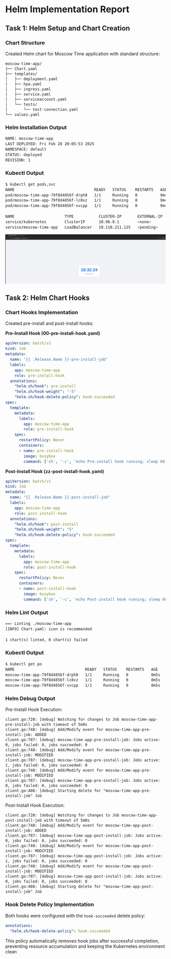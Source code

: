 # Helm Implementation Report

## Task 1: Helm Setup and Chart Creation

### Chart Structure
Created Helm chart for Moscow Time application with standard structure:

```
moscow-time-app/
├── Chart.yaml
├── templates/
│   ├── deployment.yaml
│   ├── hpa.yaml
│   ├── ingress.yaml
│   ├── service.yaml
│   ├── serviceaccount.yaml
│   └── tests/
│       └── test-connection.yaml
└── values.yaml
```

### Helm Installation Output
```bash
NAME: moscow-time-app
LAST DEPLOYED: Fri Feb 28 20:05:53 2025
NAMESPACE: default
STATUS: deployed
REVISION: 1
```

### Kubectl Output

```bash
$ kubectl get pods,svc
NAME                                   READY   STATUS    RESTARTS   AGE
pod/moscow-time-app-79f8d4856f-drph8   1/1     Running   0          9m45s
pod/moscow-time-app-79f8d4856f-lc8vz   1/1     Running   0          9m45s
pod/moscow-time-app-79f8d4856f-svcpp   1/1     Running   0          9m45s

NAME                      TYPE           CLUSTER-IP       EXTERNAL-IP   PORT(S)          AGE
service/kubernetes        ClusterIP      10.96.0.1        <none>        443/TCP          3h21m
service/moscow-time-app   LoadBalancer   10.110.211.125   <pending>     8000:31808/TCP   9m45s
```

![alt text](sc2.png)

## Task 2: Helm Chart Hooks

### Chart Hooks Implementation

Created pre-install and post-install hooks:

**Pre-Install Hook (00-pre-install-hook.yaml)**
```yaml
apiVersion: batch/v1
kind: Job
metadata:
  name: "{{ .Release.Name }}-pre-install-job"
  labels:
    app: moscow-time-app
    role: pre-install-hook
  annotations:
    "helm.sh/hook": pre-install
    "helm.sh/hook-weight": "-5"
    "helm.sh/hook-delete-policy": hook-succeeded
spec:
  template:
    metadata:
      labels:
        app: moscow-time-app
        role: pre-install-hook
    spec:
      restartPolicy: Never
      containers:
      - name: pre-install-hook
        image: busybox
        command: ['sh', '-c', 'echo Pre-install hook running; sleep 60; echo Pre-install hook completed']
```

**Post-Install Hook (zz-post-install-hook.yaml)**
```yaml
apiVersion: batch/v1
kind: Job
metadata:
  name: "{{ .Release.Name }}-post-install-job"
  labels:
    app: moscow-time-app
    role: post-install-hook
  annotations:
    "helm.sh/hook": post-install
    "helm.sh/hook-weight": "5"
    "helm.sh/hook-delete-policy": hook-succeeded
spec:
  template:
    metadata:
      labels:
        app: moscow-time-app
        role: post-install-hook
    spec:
      restartPolicy: Never
      containers:
      - name: post-install-hook
        image: busybox
        command: ['sh', '-c', 'echo Post-install hook running; sleep 60; echo Post-install hook completed']
```

### Helm Lint Output
```bash
==> Linting ./moscow-time-app
[INFO] Chart.yaml: icon is recommended

1 chart(s) linted, 0 chart(s) failed
```

### Kubectl Output

```bash
$ kubectl get po
NAME                               READY   STATUS    RESTARTS   AGE
moscow-time-app-79f8d4856f-drph8   1/1     Running   0          8m5s
moscow-time-app-79f8d4856f-lc8vz   1/1     Running   0          8m5s
moscow-time-app-79f8d4856f-svcpp   1/1     Running   0          8m5s
```

### Helm Debug Output

Pre-Install Hook Execution:
```
client.go:720: [debug] Watching for changes to Job moscow-time-app-pre-install-job with timeout of 5m0s
client.go:748: [debug] Add/Modify event for moscow-time-app-pre-install-job: ADDED
client.go:787: [debug] moscow-time-app-pre-install-job: Jobs active: 0, jobs failed: 0, jobs succeeded: 0
client.go:748: [debug] Add/Modify event for moscow-time-app-pre-install-job: MODIFIED
client.go:787: [debug] moscow-time-app-pre-install-job: Jobs active: 1, jobs failed: 0, jobs succeeded: 0
client.go:748: [debug] Add/Modify event for moscow-time-app-pre-install-job: MODIFIED
client.go:787: [debug] moscow-time-app-pre-install-job: Jobs active: 0, jobs failed: 0, jobs succeeded: 0
client.go:486: [debug] Starting delete for "moscow-time-app-pre-install-job" Job
```

Post-Install Hook Execution:
```
client.go:720: [debug] Watching for changes to Job moscow-time-app-post-install-job with timeout of 5m0s
client.go:748: [debug] Add/Modify event for moscow-time-app-post-install-job: ADDED
client.go:787: [debug] moscow-time-app-post-install-job: Jobs active: 0, jobs failed: 0, jobs succeeded: 0
client.go:748: [debug] Add/Modify event for moscow-time-app-post-install-job: MODIFIED
client.go:787: [debug] moscow-time-app-post-install-job: Jobs active: 1, jobs failed: 0, jobs succeeded: 0
client.go:748: [debug] Add/Modify event for moscow-time-app-post-install-job: MODIFIED
client.go:787: [debug] moscow-time-app-post-install-job: Jobs active: 0, jobs failed: 0, jobs succeeded: 0
client.go:486: [debug] Starting delete for "moscow-time-app-post-install-job" Job
```

### Hook Delete Policy Implementation
Both hooks were configured with the `hook-succeeded` delete policy:
```yaml
annotations:
  "helm.sh/hook-delete-policy": hook-succeeded
```

This policy automatically removes hook jobs after successful completion, preventing resource accumulation and keeping the Kubernetes environment clean